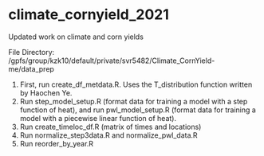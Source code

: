 # climate_cornyield_2021
Updated work on climate and corn yields

File Directory: /gpfs/group/kzk10/default/private/svr5482/Climate_CornYield-me/data_prep
1. First, run create_df_metdata.R. Uses the T_distribution function written by Haochen Ye. 
2. Run step_model_setup.R (format data for training a model with a step function of heat), and run pwl_model_setup.R (format data for training a model with a piecewise linear function of heat).
4. Run create_timeloc_df.R (matrix of times and locations)
5. Run normalize_step3data.R and normalize_pwl_data.R
6. Run reorder_by_year.R
